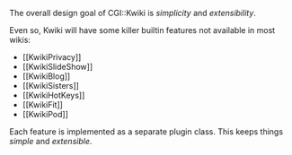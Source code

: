 The overall design goal of CGI::Kwiki is _simplicity_ and _extensibility_.

Even so, Kwiki will have some killer builtin features not available in most wikis:

* [[KwikiPrivacy]]
* [[KwikiSlideShow]]
* [[KwikiBlog]]
* [[KwikiSisters]]
* [[KwikiHotKeys]]
* [[KwikiFit]]
* [[KwikiPod]]

Each feature is implemented as a separate plugin class. This keeps things _simple_ and _extensible_.
